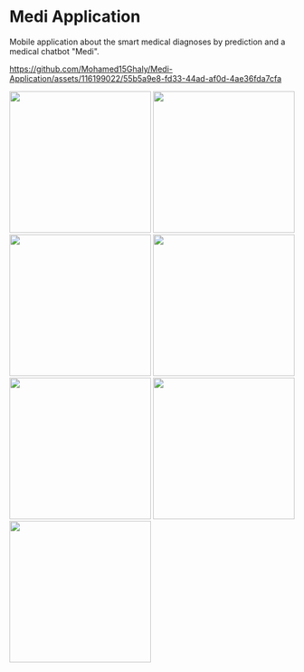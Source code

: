 # Medi Application
Mobile application about the smart medical diagnoses by prediction and a medical chatbot "Medi".

https://github.com/Mohamed15Ghaly/Medi-Application/assets/116199022/55b5a9e8-fd33-44ad-af0d-4ae36fda7cfa

  
<img src="https://github.com/Mohamed15Ghaly/Medi-Application/assets/116199022/a1b63ef9-ddbf-478a-bd2d-5e8a7dc33013" width="250" >
<img src="https://github.com/Mohamed15Ghaly/Medi-Application/assets/116199022/e9c9e8ac-017c-433f-8753-9ad0aa119e7d" width="250" >
<img src="https://github.com/Mohamed15Ghaly/Medi-Application/assets/116199022/cd9a2fb5-d0c4-40e4-9bd2-e914d04aa754" width="250" >
<img src="https://github.com/Mohamed15Ghaly/Medi-Application/assets/116199022/3e919476-1ce9-4396-a07b-1f8765e3fb2b" width="250" >
<img src="https://github.com/Mohamed15Ghaly/Medi-Application/assets/116199022/3e919476-1ce9-4396-a07b-1f8765e3fb2b" width="250" >
<img src="https://github.com/Mohamed15Ghaly/Medi-Application/assets/116199022/3e919476-1ce9-4396-a07b-1f8765e3fb2b" width="250" >
<img src="https://github.com/Mohamed15Ghaly/Medi-Application/assets/116199022/3e919476-1ce9-4396-a07b-1f8765e3fb2b" width="250" >


